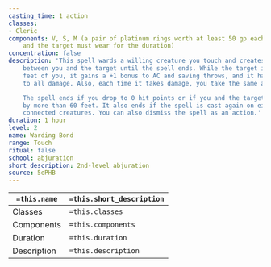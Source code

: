 ```yaml
---
casting_time: 1 action
classes:
- Cleric
components: V, S, M (a pair of platinum rings worth at least 50 gp each, which you
    and the target must wear for the duration)
concentration: false
description: 'This spell wards a willing creature you touch and creates a mystic connection
    between you and the target until the spell ends. While the target is within 60
    feet of you, it gains a +1 bonus to AC and saving throws, and it has resistance
    to all damage. Also, each time it takes damage, you take the same amount of damage.

    The spell ends if you drop to 0 hit points or if you and the target become separated
    by more than 60 feet. It also ends if the spell is cast again on either of the
    connected creatures. You can also dismiss the spell as an action.'
duration: 1 hour
level: 2
name: Warding Bond
range: Touch
ritual: false
school: abjuration
short_description: 2nd-level abjuration
source: 5ePHB
---
```


| `=this.name` | `=this.short_description` |
| ------------ | ------------------------- |
| Classes      | `=this.classes`           |
| Components   | `=this.components`        |
| Duration     | `=this.duration`          |
| Description  | `=this.description`       |